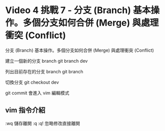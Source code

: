 # Video 4 挑戰 7 - 分支 (Branch) 基本操作。多個分支如何合併 (Merge) 與處理衝突 (Conflict)


分支 (Branch) 基本操作。多個分支如何合併 (Merge) 與處理衝突 (Conflict)

建立一個新的分支 branch
git branch dev

列出目前存在的分支 branch 
git branch

切換分支
git checkout dev

git commit 會進入 vim 編輯模式

## vim 指令介紹

:wq 儲存離開
:q 
:q! 忽略修改直接離開




